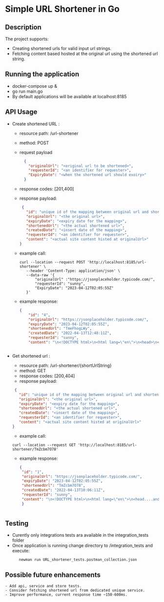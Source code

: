 # Simple URL Shortener in Go

## Description
The project supports:
- Creating shortened urls for valid input url strings. 
- Fetching content based hosted at the original url using the shortened url string.

## Running the application 
  - docker-compose up & 
  - go run main.go
  - By default applications will be available at localhost:8185

## API Usage
- Create shortened URL : 
  - resource path: /url-shortener
  - method: POST 
  - request payload
    ```json
      {
        "originalUrl": "<original url to be shortened>",
        "requesterId": "<an identifier for requester>",
        "ExpiryDate": "<when the shortened url should exoiry>"
      } 
      ```       
  - response codes: [201,400]
  - response payload:
     ```json
      {
        "id": "unique id of the mapping between original url and shortened url",
        "originalUrl": "<the original url>",
        "expiryDate": "<expiry date for the mapping>",
        "shortenedUrl": "<the actual shortened url>",
        "createdDate": "<insert date of the mapping>",
        "requesterId": "<an identifier for requester>",
        "content": "<actual site content histed at originalUrl>"
     }
     ```   
   - example call:  
     ```             
     curl --location --request POST 'http://localhost:8185/url-shortener' \
        --header 'Content-Type: application/json' \
        --data-raw '{
            "originalUrl" :"https://jsonplaceholder.typicode.com/",
            "requesterId": "sunny",
            "ExpiryDate": "2023-04-12T02:05:55Z"
        }'
       ```
                     
             
    - example response:
      ```json
      {
          "id": "4",
          "originalUrl": "https://jsonplaceholder.typicode.com/",
          "expiryDate": "2023-04-12T02:05:55Z",
          "shortenedUrl": "TmeFhogLWy",
          "createdDate": "2022-04-13T12:48:11Z",
          "requesterId": "sunny",
          "content": "\n<!DOCTYPE html>\n<html lang=\"en\">\n<head>\n<meta lesheet\" href=\"/style.css\....and so on"       }
     ```
 - Get shortened url :
    - resource path: /url-shortener/{shortUrlString}
    - method: GET   
    - response codes: [200,404]
    - response payload:
     ```json
      {
        "id": "unique id of the mapping between original url and shortened url",
        "originalUrl": "<the original url>",
        "expiryDate": "<expiry date for the mapping>",
        "shortenedUrl": "<the actual shortened url>",
        "createdDate": "<insert date of the mapping>",
        "requesterId": "<an identifier for requester>",
        "content": "<actual site content histed at originalUrl>"
     }
     ```   
    - example call:  
     ```             
     curl --location --request GET 'http://localhost:8185/url-shortener/TmZcbm7O78'
      ```
                     
             
    - example response:
      ```json
      {
       "id": "1",
       "originalUrl": "https://jsonplaceholder.typicode.com/",
       "expiryDate": "2023-04-12T02:05:55Z",
       "shortenedUrl": "TmZcbm7O78",
       "createdDate": "2022-04-13T10:06:11Z",
       "requesterId": "sunny",
       "content": "\n<!DOCTYPE html>\n<html lang=\"en\">\n<head....and so on"
       }
     ```
## Testing
   - Curently only integrations tests ara available in the integration_tests folder
   - Once application is running change directory to <project-root-folder>/integration_tests and execute:
      ```
         newman run URL_shortener_tests.postman_collection.json
      ```
  
 ## Possible future enhancements
    - Add api, service and store tests.
    - Consider fetching shortened url from dedicated unique service.
    - Improve performance, current response time ~150-600ms. 
